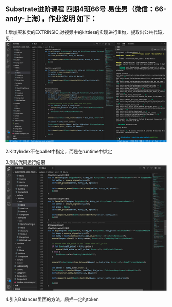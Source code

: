 ## Substrate进阶课程 四期4班66号 易佳男（微信：66-andy-上海），作业说明 如下：
1.增加买和卖的EXTRINSIC,对视频中的kitties的实现进行重构，提取出公共代码，见：
![avatar](https://github.com/keyrole/substrate-node-template/blob/mykitties/pallets/kitties/Snapshots/20220102-205148.png)

2.KittyIndex不在pallet中指定，而是在runtime中绑定

3.测试代码运行结果
![avatar](https://github.com/keyrole/substrate-node-template/blob/mykitties/pallets/kitties/Snapshots/20220102-205210.png)

4.引入Balances里面的方法，质押一定的token

